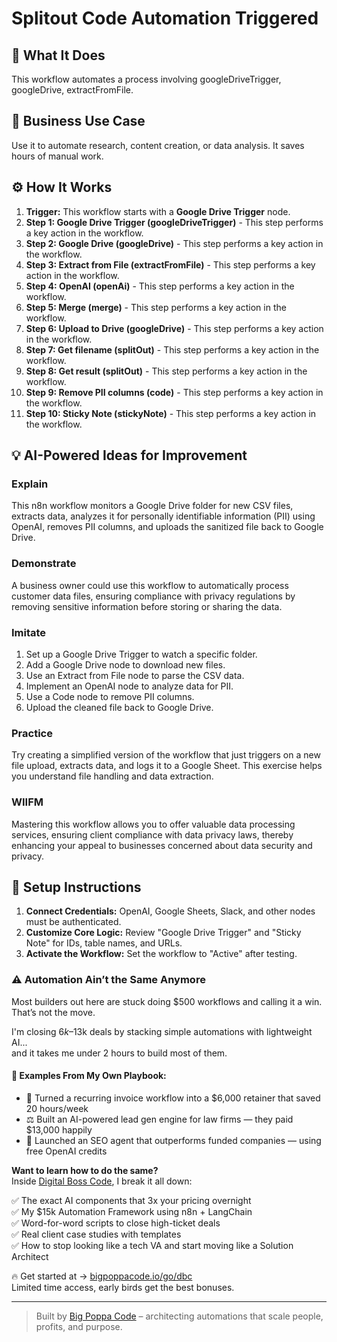 # Splitout Code Automation Triggered

## 🚀 What It Does
This workflow automates a process involving googleDriveTrigger, googleDrive, extractFromFile.

## 💼 Business Use Case
Use it to automate research, content creation, or data analysis. It saves hours of manual work.

## ⚙️ How It Works
1.  **Trigger:** This workflow starts with a **Google Drive Trigger** node.
2. **Step 1: Google Drive Trigger (googleDriveTrigger)** - This step performs a key action in the workflow.
3. **Step 2: Google Drive (googleDrive)** - This step performs a key action in the workflow.
4. **Step 3: Extract from File (extractFromFile)** - This step performs a key action in the workflow.
5. **Step 4: OpenAI (openAi)** - This step performs a key action in the workflow.
6. **Step 5: Merge (merge)** - This step performs a key action in the workflow.
7. **Step 6: Upload to Drive (googleDrive)** - This step performs a key action in the workflow.
8. **Step 7: Get filename (splitOut)** - This step performs a key action in the workflow.
9. **Step 8: Get result (splitOut)** - This step performs a key action in the workflow.
10. **Step 9: Remove PII columns (code)** - This step performs a key action in the workflow.
11. **Step 10: Sticky Note (stickyNote)** - This step performs a key action in the workflow.

## 💡 AI-Powered Ideas for Improvement
### Explain
This n8n workflow monitors a Google Drive folder for new CSV files, extracts data, analyzes it for personally identifiable information (PII) using OpenAI, removes PII columns, and uploads the sanitized file back to Google Drive.

### Demonstrate
A business owner could use this workflow to automatically process customer data files, ensuring compliance with privacy regulations by removing sensitive information before storing or sharing the data.

### Imitate
1. Set up a Google Drive Trigger to watch a specific folder.
2. Add a Google Drive node to download new files.
3. Use an Extract from File node to parse the CSV data.
4. Implement an OpenAI node to analyze data for PII.
5. Use a Code node to remove PII columns.
6. Upload the cleaned file back to Google Drive.

### Practice
Try creating a simplified version of the workflow that just triggers on a new file upload, extracts data, and logs it to a Google Sheet. This exercise helps you understand file handling and data extraction.

### WIIFM
Mastering this workflow allows you to offer valuable data processing services, ensuring client compliance with data privacy laws, thereby enhancing your appeal to businesses concerned about data security and privacy.

## 🔧 Setup Instructions
1. **Connect Credentials:** OpenAI, Google Sheets, Slack, and other nodes must be authenticated.
2. **Customize Core Logic:** Review "Google Drive Trigger" and "Sticky Note" for IDs, table names, and URLs.
3. **Activate the Workflow:** Set the workflow to "Active" after testing.

### ⚠️ Automation Ain’t the Same Anymore

Most builders out here are stuck doing $500 workflows and calling it a win.  
That’s not the move.  

I'm closing $6k–$13k deals by stacking simple automations with lightweight AI...  
and it takes me under 2 hours to build most of them.

#### 🧠 Examples From My Own Playbook:
- 🔁 Turned a recurring invoice workflow into a $6,000 retainer that saved 20 hours/week  
- ⚖️ Built an AI-powered lead gen engine for law firms — they paid $13,000 happily  
- 🚀 Launched an SEO agent that outperforms funded companies — using free OpenAI credits  

**Want to learn how to do the same?**  
Inside [Digital Boss Code](https://bigpoppacode.io/go/dbc), I break it all down:

✅ The exact AI components that 3x your pricing overnight  
✅ My $15k Automation Framework using n8n + LangChain  
✅ Word-for-word scripts to close high-ticket deals  
✅ Real client case studies with templates  
✅ How to stop looking like a tech VA and start moving like a Solution Architect  

🔥 Get started at → [bigpoppacode.io/go/dbc](https://bigpoppacode.io/go/dbc)  
Limited time access, early birds get the best bonuses.

---
> Built by [Big Poppa Code](https://bigpoppacode.io) – architecting automations that scale people, profits, and purpose.
